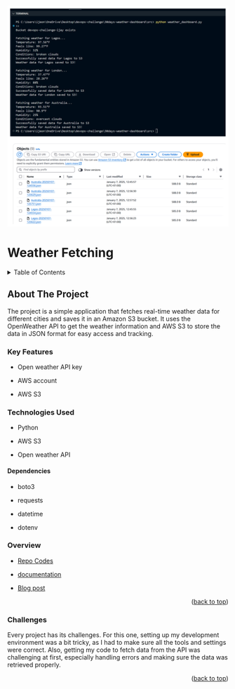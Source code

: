 
<div id="top"></div>
<div align="center">
    <img src="./output.jpg">
</div>

# Weather Fetching

<details>
  <summary>Table of Contents </summary>
  <ol>
    <li><a href="#about-the-project">About The Project</a>
        <ul>
            <li><a href="#overview">Overview</a></li>
            <li><a href="#key-features">Key Features</a></li>
        </ul>
    </li>
     <li><a href="#technoloy">Technologies Used</a></li>
    <li><a href="#depedencies">Dependencies</a></li>
    <li><a href="#overview">Code Overview</a></li>
    <li><a href="#challenges">Challenges</a></li>
  </ol>
</details>

 
## About The Project
The project is a simple application that fetches real-time weather data for different cities and saves it in an Amazon S3 bucket. It uses the OpenWeather API to get the weather information and AWS S3 to store the data in JSON format for easy access and tracking.


### Key Features

- Open weather API key

- AWS account

- AWS S3

### Technologies Used

- Python

- AWS S3

- Open weather API


#### Dependencies

- boto3

- requests

- datetime

- dotenv

### Overview

* [Repo Codes](https://github.com/ijayhub/devops-ijay-cozy-cloud)

* [documentation](https://dev.to/ijay/30days-devops-challenge-5b3f)

* [Blog post]()




<p align="right">(<a href="#top">back to top</a>)</p>


### Challenges

Every project has its challenges. For this one, setting up my development environment was a bit tricky, as I had to make sure all the tools and settings were correct. Also, getting my code to fetch data from the API was challenging at first, especially handling errors and making sure the data was retrieved properly.



<p align="right">(<a href="#top">back to top</a>)</p>
